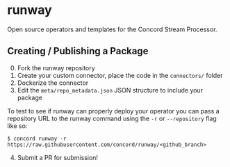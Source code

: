 # runway
Open source operators and templates for the Concord Stream Processor.


## Creating / Publishing a Package

0. Fork the runway repository
1. Create your custom connector, place the code in the `connectors/` folder
2. Dockerize the connector
3. Edit the `meta/repo_metadata.json` JSON structure to include your package

To test to see if runway can properly deploy your operator you can pass a repository URL to the
runway command using the `-r` or `--repository` flag like so:

```
$ concord runway -r https://raw.githubusercontent.com/concord/runway/<github_branch>
```

4. Submit a PR for submission!







